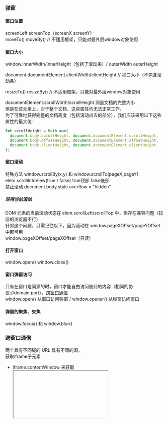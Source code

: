 ### 弹窗

#### 窗口位置
screenLeft screenTop（screenX screenY）  
moveTo() moveBy() // 不适用框架，只能对最外层window对象使用
#### 窗口大小
window.innerWidth/innerHeight（包括了滚动条）/ outerWidth outerHeight  

document.documentElement.clientWidth/clientHeight // 视口大小（不包含滚动条）  

resizeTo() resizeBy() // 不适用框架，只能对最外层window对象使用  

documentElement.scrollWidth/scrollHeight 测量文档的完整大小  
但是在该元素上，对于整个文档，这些属性均无法正常工作。  
为了可靠地获得完整的文档高度（包括滚动出去的部分），我们应该采用以下这些属性的最大值：
```js
let scrollHeight = Math.max(
  document.body.scrollHeight, document.documentElement.scrollHeight,
  document.body.offsetHeight, document.documentElement.offsetHeight,
  document.body.clientHeight, document.documentElement.clientHeight
);
```
#### 窗口滚动
特殊方法 window.scrollBy(x,y) 和 window.scrollTo(pageX,pageY)  
elem.scrollIntoView(true / false) true顶部 false底部  
禁止滚动 document.body.style.overflow = "hidden"
##### 获得当前滚动
DOM 元素的当前滚动状态在 elem.scrollLeft/scrollTop 中，但存在兼容问题（较旧的浏览器不行）  
针对这个问题，只需记住以下，因为滚动在 window.pageXOffset/pageYOffset 中都可用  
window.pageXOffset/pageXOffset（只读）
#### 打开窗口
window.open() window.close()
#### 窗口弹窗访问
只有在窗口是同源的时，窗口才能自由访问彼此的内容（相同的协议://domain:port）。[跨窗口通信](#diff)  
window.open() 从窗口访问弹窗 / window.opener() 从弹窗访问窗口
#### 弹窗的聚焦、失焦
window.focus() 和 window.blur()
### <span id="diff">跨窗口通信</span>
两个具有不同域的 URL 具有不同的源。  
获取iframe子元素  
- iframe.contentWindow 来获取 <iframe> 中的 window。  
- iframe.contentDocument 来获取 <iframe> 中的 document，是 iframe.contentWindow.document 的简写形式。  
获取iframe的window对象
通过索引获取：window.frames[0] —— 文档中的第一个 iframe 的 window 对象。
通过名称获取：window.frames.iframeName —— 获取 name="iframeName" 的 iframe 的 window 对象。

#### 相同二级域
如果窗口的二级域相同，例如 john.site.com，peter.site.com 和 site.com（它们共同的二级域是 site.com），我们可以使浏览器忽略该差异，使得它们可以被作为“同源”的来对待，以便进行跨窗口通信。
```js
document.domain = 'site.com'; // 每个窗口都执行这行代码
```


### 总结
window对象的方法
- open() close()
- setTimeout() clearTimeout() setInterval() clearInterval()
- alert() confirm() prompt()

### 参考
[Window 大小和滚动](https://zh.javascript.info/size-and-scroll-window)
[弹窗和 window 的方法](https://zh.javascript.info/popup-windows)